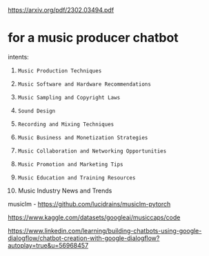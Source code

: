 https://arxiv.org/pdf/2302.03494.pdf
# for a music producer chatbot

intents:
1.     Music Production Techniques
2.     Music Software and Hardware Recommendations
3.     Music Sampling and Copyright Laws
4.     Sound Design
5.     Recording and Mixing Techniques
6.     Music Business and Monetization Strategies
7.     Music Collaboration and Networking Opportunities
8.     Music Promotion and Marketing Tips
9.     Music Education and Training Resources
10.    Music Industry News and Trends

musiclm - https://github.com/lucidrains/musiclm-pytorch

https://www.kaggle.com/datasets/googleai/musiccaps/code

https://www.linkedin.com/learning/building-chatbots-using-google-dialogflow/chatbot-creation-with-google-dialogflow?autoplay=true&u=56968457

